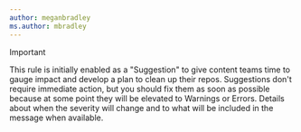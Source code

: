 ```yaml
---
author: meganbradley
ms.author: mbradley
---
```

> [!IMPORTANT]
> This rule is initially enabled as a "Suggestion" to give content teams time to gauge impact and develop a plan to clean up their repos. Suggestions don't require immediate action, but you should fix them as soon as possible because at some point they will be elevated to Warnings or Errors. Details about when the severity will change and to what will be included in the message when available.